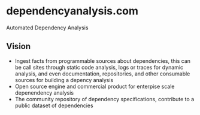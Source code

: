 # dependencyanalysis.com

Automated Dependency Analysis

## Vision

* Ingest facts from programmable sources about dependencies, this can be call sites through static code analysis, logs or traces for dynamic analysis, and even documentation, repositories, and other consumable sources for building a depency analysis
* Open source engine and commercial product for enterpise scale depenendency analysis
* The community repository of dependency specifications, contribute to a public dataset of dependencies
